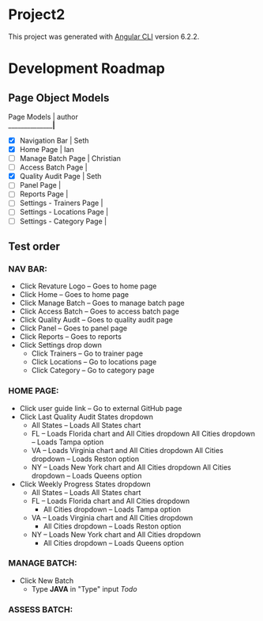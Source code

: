 # Project2

This project was generated with [Angular CLI](https://github.com/angular/angular-cli) version 6.2.2.

# Development Roadmap
## Page Object Models
Page Models                     | author   
________________________________|__________________
- [x] Navigation Bar            | Seth
- [x] Home Page                 | Ian
- [ ] Manage Batch Page         | Christian
- [ ] Access Batch Page         | 
- [x] Quality Audit Page        | Seth
- [ ] Panel Page                |
- [ ] Reports Page              |
- [ ] Settings - Trainers Page  |
- [ ] Settings - Locations Page |
- [ ] Settings - Category Page  |

## Test order

### NAV BAR:
* Click Revature Logo – Goes to home page
* Click Home – Goes to home page
* Click Manage Batch – Goes to manage batch page
* Click Access Batch – Goes to access batch page
* Click Quality Audit – Goes to quality audit page
* Click Panel – Goes to panel page
* Click Reports – Goes to reports
* Click Settings drop down
    * Click Trainers – Go to trainer page
    * Click Locations – Go to locations page
    * Click Category – Go to category page

### HOME PAGE:
* Click user guide link – Go to external GitHub page
* Click Last Quality Audit States dropdown
    * All States – Loads All States chart
    * FL – Loads Florida chart and All Cities dropdown
        All Cities dropdown – Loads Tampa option
    * VA – Loads Virginia chart and All Cities dropdown
        All Cities dropdown – Loads Reston option
    * NY – Loads New York chart and All Cities dropdown
        All Cities dropdown – Loads Queens option
* Click Weekly Progress States dropdown
    * All States – Loads All States chart
    * FL – Loads Florida chart and All Cities dropdown
       - All Cities dropdown – Loads Tampa option
    * VA – Loads Virginia chart and All Cities dropdown
       - All Cities dropdown – Loads Reston option
    * NY – Loads New York chart and All Cities dropdown
       - All Cities dropdown – Loads Queens option

### MANAGE BATCH:
* Click New Batch
    * Type **JAVA** in "Type" input
*Todo*

### ASSESS BATCH:
